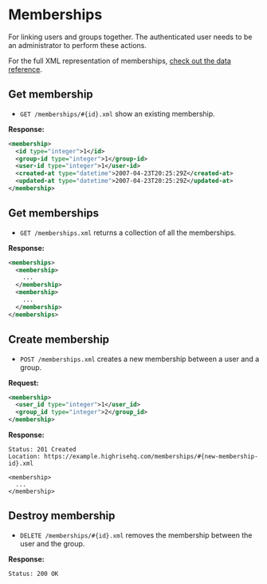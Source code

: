 Memberships
===========

For linking users and groups together. The authenticated user needs to be an administrator to perform these actions.

For the full XML representation of memberships, [check out the data reference](https://github.com/basecamp/highrise-api/blob/master/sections/data_reference.md#membership).


Get membership
--------------

* `GET /memberships/#{id}.xml` show an existing membership.

**Response:**

``` xml
<membership>
  <id type="integer">1</id>
  <group-id type="integer">1</group-id>
  <user-id type="integer">1</user-id>
  <created-at type="datetime">2007-04-23T20:25:29Z</created-at>
  <updated-at type="datetime">2007-04-23T20:25:29Z</updated-at>
</membership>
```


Get memberships
---------------

* `GET /memberships.xml` returns a collection of all the memberships.

**Response:**

``` xml
<memberships>
  <membership>
    ...
  </membership>
  <membership>
    ...
  </membership>
</memberships>
```


Create membership
-----------------

* `POST /memberships.xml` creates a new membership between a user and a group.

**Request:**

``` xml
<membership>
  <user_id type="integer">1</user_id>
  <group_id type="integer">2</group_id>
</membership>
```

**Response:**

    Status: 201 Created
    Location: https://example.highrisehq.com/memberships/#{new-membership-id}.xml

    <membership>
      ...
    </membership>


Destroy membership
------------------

* `DELETE /memberships/#{id}.xml` removes the membership between the user and the group.

**Response:**

    Status: 200 OK
